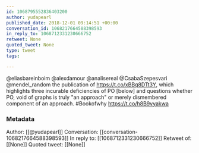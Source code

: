 ```yaml
---
id: 1068795552836403200
author: yudapearl
published_date: 2018-12-01 09:14:51 +00:00
conversation_id: 1068217664588398593
in_reply_to: 1068712331230666752
retweet: None
quoted_tweet: None
type: tweet
tags:

---
```


@eliasbareinboim @alexdamour @analisereal @CsabaSzepesvari @mendel_random the publication  of https://t.co/xBBq8DTt3Y, which highlights three incurable deficiencies of PO [below] and questions whether PO, void of graphs  is truly "an approach" or merely dismembered component of an approach. #Bookofwhy https://t.co/h8B9vyakwa

### Metadata

Author: [[@yudapearl]]
Conversation: [[conversation-1068217664588398593]]
In reply to: [[1068712331230666752]]
Retweet of: [[None]]
Quoted tweet: [[None]]
